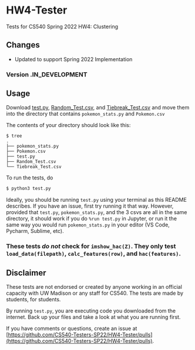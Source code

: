 # HW4-Tester

Tests for CS540 Spring 2022 HW4: Clustering

## Changes
 - Updated to support Spring 2022 Implementation
 
### Version .IN_DEVELOPMENT

## Usage

Download [test.py](test.py), [Random_Test.csv](Random_Test.csv), and [Tiebreak_Test.csv](Tiebreak_Test.csv) and move them into the directory that contains `pokemon_stats.py` and `Pokemon.csv`

The contents of your directory should look like this:

```shell
$ tree
.
├── pokemon_stats.py
├── Pokemon.csv
├── test.py
├── Random_Test.csv
└── Tiebreak_Test.csv
```

To run the tests, do

```python
$ python3 test.py
```

Ideally, you should be running `test.py` using your terminal as this README describes. If you have an issue, first try running it that way. However, provided that `test.py`, `pokemon_stats.py`, and the 3 csvs are all in the same directory, it should work if you do `%run test.py` in Jupyter, or run it the same way you would run `pokemon_stats.py` in your editor (VS Code, Pycharm, Sublime, etc).

### These tests _do not_ check for `imshow_hac(Z)`. They only test `load_data(filepath)`, `calc_features(row)`, and `hac(features)`.

## Disclaimer

These tests are not endorsed or created by anyone working in an official capacity with UW Madison or any staff for CS540. The tests are made by students, for students.

By running `test.py`, you are executing code you downloaded from the internet. Back up your files and take a look at what you are running first.

If you have comments or questions, create an issue at [https://github.com/CS540-Testers-SP22/HW4-Tester/pulls](https://github.com/CS540-Testers-SP22/HW4-Tester/pulls).
